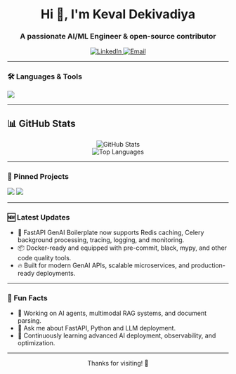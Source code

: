 <h1 align="center">Hi 👋, I'm Keval Dekivadiya</h1>
<h3 align="center">A passionate AI/ML Engineer & open-source contributor</h3>

<p align="center">
  <a href="https://www.linkedin.com/in/keval-dekivadiya-3ab107174/" target="_blank">
    <img src="https://img.shields.io/badge/LinkedIn-0A66C2?style=for-the-badge&logo=linkedin&logoColor=white" alt="LinkedIn"/>
  </a>
  <a href="mailto:kevaldekivadiya2415@gmail.com">
    <img src="https://img.shields.io/badge/Gmail-D14836?style=for-the-badge&logo=gmail&logoColor=white" alt="Email"/>
  </a>
</p>

---

### 🛠️ Languages & Tools

<p align="left">
  <img src="https://skillicons.dev/icons?i=python,fastapi,docker,redis,vscode,linux" />
</p>

---

## 📊 GitHub Stats

<p align="center">
  <img src="https://github-readme-stats.vercel.app/api?username=kevaldekivadiya2415&theme=vue&hide_border=true&include_all_commits=true&count_private=true" alt="GitHub Stats"/>
  <br/>
  <img src="https://github-readme-stats.vercel.app/api/top-langs/?username=kevaldekivadiya2415&layout=compact&theme=vue&hide_border=true" alt="Top Languages"/>
</p>

---

### 📌 Pinned Projects

[![](https://github-readme-stats.vercel.app/api/pin/?username=kevaldekivadiya2415&repo=TextEmbed&theme=vue&hide_border=true)](https://github.com/kevaldekivadiya2415/TextEmbed)
[![](https://github-readme-stats.vercel.app/api/pin/?username=kevaldekivadiya2415&repo=fastapi-genai-boilerplate&theme=vue&hide_border=true)](https://github.com/kevaldekivadiya2415/fastapi-genai-boilerplate)

---

### 🆕 Latest Updates

- 🚀 FastAPI GenAI Boilerplate now supports Redis caching, Celery background processing, tracing, logging, and monitoring.
- 📦 Docker-ready and equipped with pre-commit, black, mypy, and other code quality tools.
- 🔥 Built for modern GenAI APIs, scalable microservices, and production-ready deployments.

---

### 🚀 Fun Facts

- 🧠 Working on AI agents, multimodal RAG systems, and document parsing.
- 💬 Ask me about FastAPI, Python and LLM deployment.
- 🌱 Continuously learning advanced AI deployment, observability, and optimization.

---

<p align="center">Thanks for visiting! 🚀</p>

